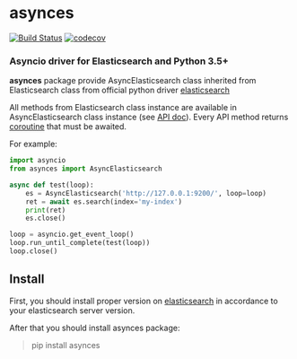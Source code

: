 # asynces
[![Build Status](https://travis-ci.org/fabregas/asynces.svg?branch=master)](https://travis-ci.org/fabregas/asynces)
[![codecov](https://codecov.io/gh/fabregas/asynces/branch/master/graph/badge.svg)](https://codecov.io/gh/fabregas/asynces)


### Asyncio driver for Elasticsearch and Python 3.5+

**asynces** package provide AsyncElasticsearch class inherited from
Elasticsearch class from official python driver
[elasticsearch](https://elasticsearch-py.readthedocs.io/en/master/index.html)

All methods from Elasticsearch class instance are available in AsyncElasticsearch
class instance (see [API doc](http://elasticsearch-py.readthedocs.io/en/master/api.html)). Every API method returns [coroutine](https://docs.python.org/3/library/asyncio-task.html#coroutines)
that must be awaited.

For example:
```python
import asyncio
from asynces import AsyncElasticsearch

async def test(loop):
    es = AsyncElasticsearch('http://127.0.0.1:9200/', loop=loop)
    ret = await es.search(index='my-index')
    print(ret)
    es.close()

loop = asyncio.get_event_loop()
loop.run_until_complete(test(loop))
loop.close()
```

## Install

First, you should install proper version on [elasticsearch](https://elasticsearch-py.readthedocs.io/en/master/index.html#compatibility)
in accordance to your elasticsearch server version.

After that you should install asynces package:

> pip install asynces


